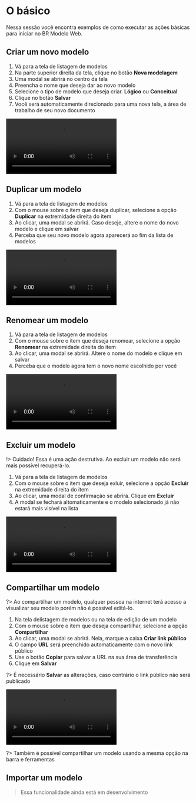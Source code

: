 # O básico

Nessa sessão você encontra exemplos de como executar as ações básicas para iniciar no BR Modelo Web.

## Criar um novo modelo

1. Vá para a tela de listagem de modelos
1. Na parte superior direita da tela, clique no botão **Nova modelagem**
1. Uma modal se abrirá no centro da tela
1. Preencha o nome que deseja dar ao novo modelo
1. Selecione o tipo de modelo que deseja criar. **Lógico** ou **Conceitual**
1. Clique no botão **Salvar**
1. Você será automaticamente direcionado para uma nova tela, a área de trabalho de seu novo documento

<video class="video-player" controls>
	<source src="basics/assets/criar-um-novo-modelo.mp4" type="video/mp4">
	Desculpe, seu navegador não suporta esse formato de vídeo.
</video>

## Duplicar um modelo

1. Vá para a tela de listagem de modelos
1. Com o mouse sobre o item que deseja duplicar, selecione a opção **Duplicar** na extremidade direita do item
1. Ao clicar, uma modal se abrirá. Caso deseje, altere o nome do novo modelo e clique em salvar
1. Perceba que seu novo modelo agora aparecerá ao fim da lista de modelos

<video class="video-player" controls>
	<source src="basics/assets/duplicar-um-modelo.mp4" type="video/mp4">
	Desculpe, seu navegador não suporta esse formato de vídeo.
</video>

## Renomear um modelo

1. Vá para a tela de listagem de modelos
1. Com o mouse sobre o item que deseja renomear, selecione a opção **Renomear** na extremidade direita do item
1. Ao clicar, uma modal se abrirá. Altere o nome do modelo e clique em salvar
1. Perceba que o modelo agora tem o novo nome escolhido por você

<video class="video-player" controls>
	<source src="basics/assets/renomear-um-modelo.mp4" type="video/mp4">
	Desculpe, seu navegador não suporta esse formato de vídeo.
</video>

## Excluir um modelo

!> Cuidado! Essa é uma ação destrutiva. Ao excluir um modelo não será mais possível recuperá-lo.

1. Vá para a tela de listagem de modelos
1. Com o mouse sobre o item que deseja exluir, selecione a opção **Excluir** na extremidade direita do item
1. Ao clicar, uma modal de confirmação se abrirá. Clique em **Excluir**
1. A modal se fechará altomaticamente e o modelo selecionado já não estará mais visível na lista

<video class="video-player" controls>
	<source src="basics/assets/excluir-um-modelo.mp4" type="video/mp4">
	Desculpe, seu navegador não suporta esse formato de vídeo.
</video>

## Compartilhar um modelo

?> Ao compartilhar um modelo, qualquer pessoa na internet terá acesso a visualizar seu modelo porém não é possível editá-lo.

1. Na tela delistagem de modelos ou na tela de edição de um modelo
1. Com o mouse sobre o item que deseja compartilhar, selecione a opção **Compartilhar**
1. Ao clicar, uma modal se abrirá. Nela, marque a caixa **Criar link público**
1. O campo **URL** será preenchido automaticamente com o novo link público
1. Use o botão **Copiar** para salvar a URL na sua área de transferência
1. Clique em **Salvar**

?> É necessário **Salvar** as alterações, caso contrário o link público não será publicado

<video class="video-player" controls>
	<source src="basics/assets/compartilhar-um-modelo.mp4" type="video/mp4">
	Desculpe, seu navegador não suporta esse formato de vídeo.
</video>

?> Também é possivel compartilhar um modelo usando a mesma opção na barra e ferramentas

## Importar um modelo

> Essa funcionalidade ainda está em desenvolvimento